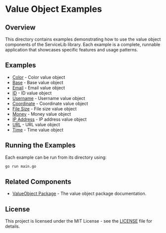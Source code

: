 # Value Object Examples

## Overview

This directory contains examples demonstrating how to use the value object components of the ServiceLib library. Each example is a complete, runnable application that showcases specific features and usage patterns.

## Examples

- [Color](./appearance/color_example/README.md) - Color value object
- [Base](./base/base_example/README.md) - Base value object
- [Email](./contact/email_example/README.md) - Email value object
- [ID](./identification/id_example/README.md) - ID value object
- [Username](./identification/username_example/README.md) - Username value object
- [Coordinate](./location/coordinate_example/README.md) - Coordinate value object
- [File Size](./measurement/filesize_example/README.md) - File size value object
- [Money](./measurement/money_example/README.md) - Money value object
- [IP Address](./network/ipaddress_example/README.md) - IP address value object
- [URL](./network/url_example/README.md) - URL value object
- [Time](./temporal/time_example/README.md) - Time value object

## Running the Examples

Each example can be run from its directory using:

```bash
go run main.go
```

## Related Components

- [ValueObject Package](../../valueobject/README.md) - The value object package documentation.

## License

This project is licensed under the MIT License - see the [LICENSE](../../LICENSE) file for details.